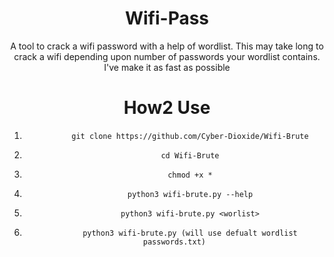 <div align="center">


# Wifi-Pass
A tool to crack a wifi password with a help of wordlist. This may take long to crack a wifi depending upon number of passwords your wordlist contains. I've make it as fast as possible



# How2 Use

1.            git clone https://github.com/Cyber-Dioxide/Wifi-Brute
2.            cd Wifi-Brute
3.            chmod +x *
4.            python3 wifi-brute.py --help
5.            python3 wifi-brute.py <worlist>
6.            python3 wifi-brute.py (will use defualt wordlist passwords.txt)

